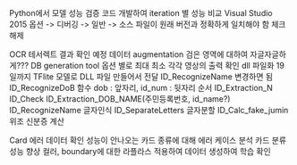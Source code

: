 Python에서 모델 성능 검증 코드 개발하여 iteration 별 성능 비교
Visual Studio 2015
	옵션 -> 디버깅 -> 일반 -> 소스 파일이 원래 버전과 정확하게 일치해야 함 체크 해제

OCR
	테서렉트
		결과 확인 예정
	데이터 augmentation
		검은 영역에 대하여 자글자글하게???
	DB generation tool
		옵션 별로 최대 최소 각각 영상의 출력 확인
	dll 파일화
		19일까지 TFlite 모델로 DLL 파일 만들어서 전달
		ID_RecognizeName 변경하면 됨
		ID_RecognizeDoB 함수 dob : 앞자리, id_num : 뒷자리
	순서
		ID_Extraction_N
		ID_Check
		ID_Extraction_DOB_NAME(주민등록번호, id_name?)
		ID_RecognizeName
		글자인식
			ID_SeparateLetters
			글자분할
			ID_Calc_fake_jumin
			위조 신분증 계산
			
		
Card
	에러 데이터 확인
		성능이 안나오는 카드 종류에 대해 에러 케이스 분석
	카드 분류 성능 향상
		컬러, boundary에 대한 라플라스 적용하여 데이터 생성하여 학습 확인
	